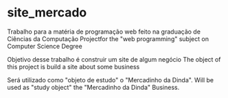 # site_mercado
Trabalho para a matéria de programação web feito na graduação de Ciências da Computação
Projectfor the "web programming" subject on Computer Science Degree

Objetivo desse trabalho é construir um site de algum negócio
The object of this project is build a site about some business

Será utilizado como "objeto de estudo" o "Mercadinho da Dinda".
Will be used as "study object" the "Mercadinho da Dinda" Business.
